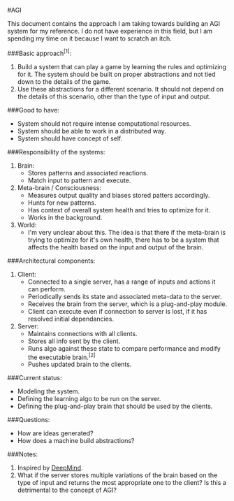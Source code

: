 #AGI

This document contains the approach I am taking towards building an AGI system for my reference. I do not have experience in this field, but I am spending my time on it because I want to scratch an itch.

###Basic approach<sup>[1]</sup>:
1. Build a system that can play a game by learning the rules and optimizing for it. The system should be built on proper abstractions and not tied down to the details of the game.
2. Use these abstractions for a different scenario. It should not depend on the details of this scenario, other than the type of input and output. 

###Good to have:
* System should not require intense computational resources.
* System should be able to work in a distributed way.
* System should have concept of self. 

###Responsibility of the systems:
1. Brain: 
    * Stores patterns and associated reactions.
    * Match input to pattern and execute.
2. Meta-brain / Consciousness:
    * Measures output quality and biases stored patters accordingly.
    * Hunts for new patterns.
    * Has context of overall system health and tries to optimize for it.
    * Works in the background.
3. World: 
    * I'm very unclear about this. The idea is that there if the meta-brain is trying to optimize for it's own health, there has to be a system that affects the health based on the input and output of the brain.

###Architectural components:
1. Client:
    * Connected to a single server, has a range of inputs and actions it can perform.
    * Periodically sends its state and associated meta-data to the server.
    * Receives the brain from the server, which is a plug-and-play module.
    * Client can execute even if connection to server is lost, if it has resolved initial dependancies.
2. Server:
    * Maintains connections with all clients.
    * Stores all info sent by the client.
    * Runs algo against these state to compare performance and modify the executable brain.<sup>[2]</sup> 
    * Pushes updated brain to the clients.

###Current status:
* Modeling the system.
* Defining the learning algo to be run on the server.
* Defining the plug-and-play brain that should be used by the clients.

###Questions:
* How are ideas generated?
* How does a machine build abstractions?

###Notes:
1. Inspired by [DeepMind](https://deepmind.com/).
2. What if the server stores multiple variations of the brain based on the type of input and returns the most appropriate one to the client? Is this a detrimental to the concept of AGI?
